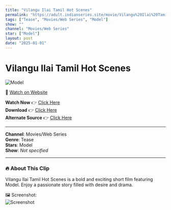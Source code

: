 ```yaml
---
title: "Vilangu Ilai Tamil Hot Scenes"
permalink: "https://adult.indianseries.site/movie/Vilangu%20Ilai%20Tamil%20Hot%20Scenes"
tags: ["Tease", "Movies/Web Series", "Model"]
show: ""
channel: "Movies/Web Series"
star: ["Model"]
layout: post
date: "2025-01-01"
---
```


# Vilangu Ilai Tamil Hot Scenes

![Model](https://shorts.desisins.com/wp-content/uploads/2024/12/ila.jpg)

🔗 [Watch on Website](https://adult.indianseries.site/movie/Vilangu%20Ilai%20Tamil%20Hot%20Scenes)

**Watch Now** 👉 [Click Here](https://adult.indianseries.site/movie/Vilangu%20Ilai%20Tamil%20Hot%20Scenes)  
**Download** 👉 [Click Here](https://adult.indianseries.site/movie/Vilangu%20Ilai%20Tamil%20Hot%20Scenes)  
**Alternate Source** 👉 [Click Here](https://adult.indianseries.site/movie/Vilangu%20Ilai%20Tamil%20Hot%20Scenes)

---

**Channel**: Movies/Web Series  
**Genre**: Tease  
**Stars**: Model  
**Show**: *Not specified*

---

### 🔥 About This Clip

Vilangu Ilai Tamil Hot Scenes is a bold and exciting short film featuring Model. Enjoy a passionate story filled with desire and drama.
 
🖼️ Screenshot:  
![Screenshot](https://shorts.desisins.com/wp-content/uploads/2024/12/ila.jpg)

